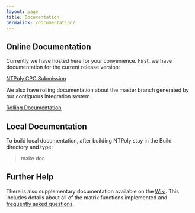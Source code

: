 ```yaml
---
layout: page
title: Documentation
permalink: /documentation/
---
```


## Online Documentation

Currently we have hosted here for your convenience. First, we have documentation
for the current release version:

[NTPoly CPC Submission](/doc/CPC/index.html)

We also have rolling documentation about the master branch generated by our
contiguous integration system.

[Rolling Documentation](/doc/master/index.html)

## Local Documentation

To build local documentation, after building NTPoly stay in the Build directory
and type:

> make doc

## Further Help

There is also supplementary documentation available on the [Wiki](https://github.com/william-dawson/NTPoly/wiki). This includes details
about all of the matrix functions implemented and
[frequently asked questions](https://github.com/william-dawson/NTPoly/wiki/Frequently-Asked-Questions)
